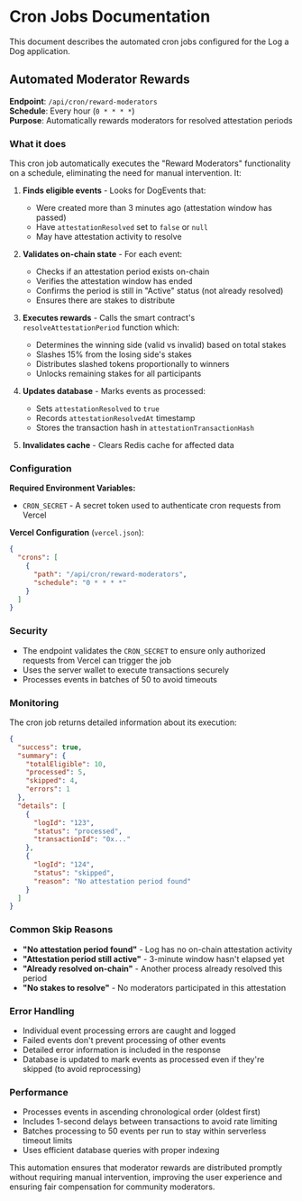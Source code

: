 # Cron Jobs Documentation

This document describes the automated cron jobs configured for the Log a Dog application.

## Automated Moderator Rewards

**Endpoint**: `/api/cron/reward-moderators`  
**Schedule**: Every hour (`0 * * * *`)  
**Purpose**: Automatically rewards moderators for resolved attestation periods

### What it does

This cron job automatically executes the "Reward Moderators" functionality on a schedule, eliminating the need for manual intervention. It:

1. **Finds eligible events** - Looks for DogEvents that:
   - Were created more than 3 minutes ago (attestation window has passed)
   - Have `attestationResolved` set to `false` or `null`
   - May have attestation activity to resolve

2. **Validates on-chain state** - For each event:
   - Checks if an attestation period exists on-chain
   - Verifies the attestation window has ended
   - Confirms the period is still in "Active" status (not already resolved)
   - Ensures there are stakes to distribute

3. **Executes rewards** - Calls the smart contract's `resolveAttestationPeriod` function which:
   - Determines the winning side (valid vs invalid) based on total stakes
   - Slashes 15% from the losing side's stakes
   - Distributes slashed tokens proportionally to winners
   - Unlocks remaining stakes for all participants

4. **Updates database** - Marks events as processed:
   - Sets `attestationResolved` to `true`
   - Records `attestationResolvedAt` timestamp
   - Stores the transaction hash in `attestationTransactionHash`

5. **Invalidates cache** - Clears Redis cache for affected data

### Configuration

**Required Environment Variables:**
- `CRON_SECRET` - A secret token used to authenticate cron requests from Vercel

**Vercel Configuration** (`vercel.json`):
```json
{
  "crons": [
    {
      "path": "/api/cron/reward-moderators",
      "schedule": "0 * * * *"
    }
  ]
}
```

### Security

- The endpoint validates the `CRON_SECRET` to ensure only authorized requests from Vercel can trigger the job
- Uses the server wallet to execute transactions securely
- Processes events in batches of 50 to avoid timeouts

### Monitoring

The cron job returns detailed information about its execution:

```json
{
  "success": true,
  "summary": {
    "totalEligible": 10,
    "processed": 5,
    "skipped": 4,
    "errors": 1
  },
  "details": [
    {
      "logId": "123",
      "status": "processed",
      "transactionId": "0x..."
    },
    {
      "logId": "124", 
      "status": "skipped",
      "reason": "No attestation period found"
    }
  ]
}
```

### Common Skip Reasons

- **"No attestation period found"** - Log has no on-chain attestation activity
- **"Attestation period still active"** - 3-minute window hasn't elapsed yet
- **"Already resolved on-chain"** - Another process already resolved this period
- **"No stakes to resolve"** - No moderators participated in this attestation

### Error Handling

- Individual event processing errors are caught and logged
- Failed events don't prevent processing of other events
- Detailed error information is included in the response
- Database is updated to mark events as processed even if they're skipped (to avoid reprocessing)

### Performance

- Processes events in ascending chronological order (oldest first)
- Includes 1-second delays between transactions to avoid rate limiting
- Batches processing to 50 events per run to stay within serverless timeout limits
- Uses efficient database queries with proper indexing

This automation ensures that moderator rewards are distributed promptly without requiring manual intervention, improving the user experience and ensuring fair compensation for community moderators.